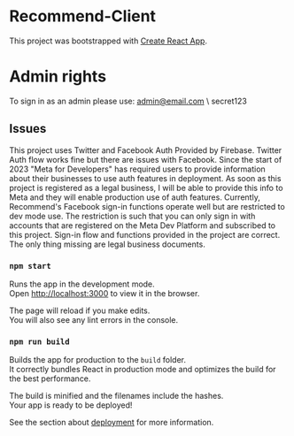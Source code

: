 # Recommend-Client
This project was bootstrapped with [Create React App](https://github.com/facebook/create-react-app).

# Admin rights
To sign in as an admin please use: admin@email.com \ secret123

## Issues 
This project uses Twitter and Facebook Auth Provided by Firebase. Twitter Auth flow works fine but there are issues with Facebook. 
Since the start of 2023 "Meta for Developers" has required users to provide information about their businesses to use  auth features in deployment. As soon as this project is registered as a legal business, I will be able to provide this info to Meta and they will enable production use of auth features. Currently, Recommend's Facebook sign-in functions operate well but are restricted to dev mode use. The restriction is such that you can only sign in with accounts that are registered on the Meta Dev Platform and subscribed to this project. Sign-in flow and functions provided in the project are correct. The only thing missing are legal business documents. 

### `npm start`

Runs the app in the development mode.\
Open [http://localhost:3000](http://localhost:3000) to view it in the browser.

The page will reload if you make edits.\
You will also see any lint errors in the console.

### `npm run build`

Builds the app for production to the `build` folder.\
It correctly bundles React in production mode and optimizes the build for the best performance.

The build is minified and the filenames include the hashes.\
Your app is ready to be deployed!

See the section about [deployment](https://facebook.github.io/create-react-app/docs/deployment) for more information.


